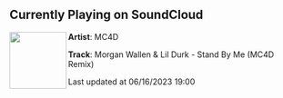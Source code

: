 ## Currently Playing on SoundCloud

[<img align="left" width="100" src="https://i1.sndcdn.com/artworks-33t74tTzfu2x5Uil-gvMzWA-t500x500.jpg">](https://soundcloud.com/mc4d_official/stand-by-me-mc4d-remix)

**Artist**: MC4D 

**Track**: Morgan Wallen & Lil Durk - Stand By Me (MC4D Remix)

Last updated at 06/16/2023 19:00
